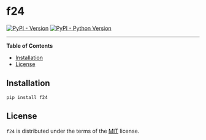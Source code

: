 # f24

[![PyPI - Version](https://img.shields.io/pypi/v/f24.svg)](https://pypi.org/project/f24)
[![PyPI - Python Version](https://img.shields.io/pypi/pyversions/f24.svg)](https://pypi.org/project/f24)

-----

**Table of Contents**

- [Installation](#installation)
- [License](#license)

## Installation

```console
pip install f24
```

## License

`f24` is distributed under the terms of the [MIT](https://spdx.org/licenses/MIT.html) license.
